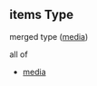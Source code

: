 ## items Type

merged type ([media](schema-properties-media-properties-new-media.md))

all of

*   [media](media.md "check type definition")
